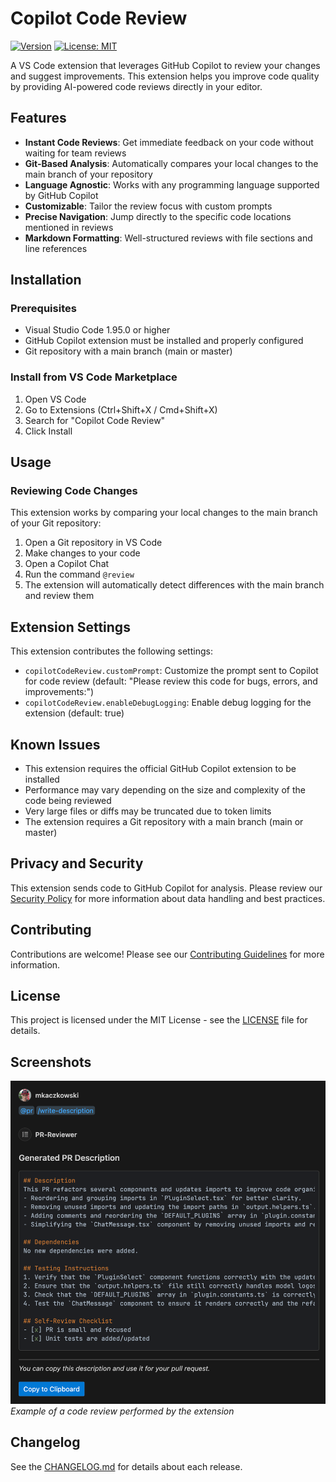 # Copilot Code Review

[![Version](https://img.shields.io/visual-studio-marketplace/v/mkaczkowski.copilot-code-review)](https://marketplace.visualstudio.com/items?itemName=mkaczkowski.copilot-code-review)
[![License: MIT](https://img.shields.io/badge/License-MIT-yellow.svg)](https://opensource.org/licenses/MIT)

A VS Code extension that leverages GitHub Copilot to review your changes and suggest improvements. This extension helps you improve code quality by providing AI-powered code reviews directly in your editor.

## Features

- **Instant Code Reviews**: Get immediate feedback on your code without waiting for team reviews
- **Git-Based Analysis**: Automatically compares your local changes to the main branch of your repository
- **Language Agnostic**: Works with any programming language supported by GitHub Copilot
- **Customizable**: Tailor the review focus with custom prompts
- **Precise Navigation**: Jump directly to the specific code locations mentioned in reviews
- **Markdown Formatting**: Well-structured reviews with file sections and line references

## Installation

### Prerequisites

- Visual Studio Code 1.95.0 or higher
- GitHub Copilot extension must be installed and properly configured
- Git repository with a main branch (main or master)

### Install from VS Code Marketplace

1. Open VS Code
2. Go to Extensions (Ctrl+Shift+X / Cmd+Shift+X)
3. Search for "Copilot Code Review"
4. Click Install

## Usage

### Reviewing Code Changes

This extension works by comparing your local changes to the main branch of your Git repository:

1. Open a Git repository in VS Code
2. Make changes to your code
3. Open a Copilot Chat
4. Run the command `@review`
5. The extension will automatically detect differences with the main branch and review them

## Extension Settings

This extension contributes the following settings:

- `copilotCodeReview.customPrompt`: Customize the prompt sent to Copilot for code review (default: "Please review this code for bugs, errors, and improvements:")
- `copilotCodeReview.enableDebugLogging`: Enable debug logging for the extension (default: true)

## Known Issues

- This extension requires the official GitHub Copilot extension to be installed
- Performance may vary depending on the size and complexity of the code being reviewed
- Very large files or diffs may be truncated due to token limits
- The extension requires a Git repository with a main branch (main or master)

## Privacy and Security

This extension sends code to GitHub Copilot for analysis. Please review our [Security Policy](SECURITY.md) for more information about data handling and best practices.

## Contributing

Contributions are welcome! Please see our [Contributing Guidelines](CONTRIBUTING.md) for more information.

## License

This project is licensed under the MIT License - see the [LICENSE](LICENSE) file for details.

## Screenshots

![Code Review Example](assets/code-review-example.png)
_Example of a code review performed by the extension_

## Changelog

See the [CHANGELOG.md](CHANGELOG.md) for details about each release.
